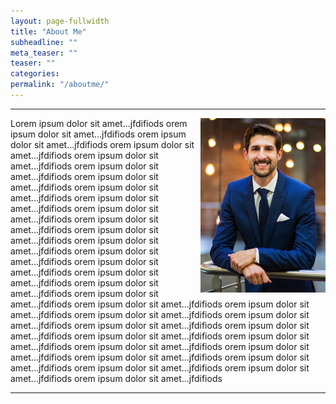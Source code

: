 ```yaml
---
layout: page-fullwidth
title: "About Me"
subheadline: ""
meta_teaser: ""
teaser: ""
categories:
permalink: "/aboutme/"
---
```

<!--more-->
<hr>
<img src="/local_files/aboutme.png" width="200" ALIGN="right" /> Lorem ipsum dolor sit amet...jfdifiods orem ipsum dolor sit amet...jfdifiods orem ipsum dolor sit amet...jfdifiods orem ipsum dolor sit amet...jfdifiods  orem ipsum dolor sit amet...jfdifiods orem ipsum dolor sit amet...jfdifiods orem ipsum dolor sit amet...jfdifiods orem ipsum dolor sit amet...jfdifiods orem ipsum dolor sit amet...jfdifiods orem ipsum dolor sit amet...jfdifiods orem ipsum dolor sit amet...jfdifiods orem ipsum dolor sit amet...jfdifiods orem ipsum dolor sit amet...jfdifiods orem ipsum dolor sit amet...jfdifiods orem ipsum dolor sit amet...jfdifiods orem ipsum dolor sit amet...jfdifiods orem ipsum dolor sit amet...jfdifiods orem ipsum dolor sit amet...jfdifiods orem ipsum dolor sit amet...jfdifiods orem ipsum dolor sit amet...jfdifiods orem ipsum dolor sit amet...jfdifiods orem ipsum dolor sit amet...jfdifiods orem ipsum dolor sit amet...jfdifiods orem ipsum dolor sit amet...jfdifiods orem ipsum dolor sit amet...jfdifiods orem ipsum dolor sit amet...jfdifiods orem ipsum dolor sit amet...jfdifiods orem ipsum dolor sit amet...jfdifiods orem ipsum dolor sit amet...jfdifiods orem ipsum dolor sit amet...jfdifiods orem ipsum dolor sit amet...jfdifiods orem ipsum dolor sit amet...jfdifiods orem ipsum dolor sit amet...jfdifiods 
<hr>
